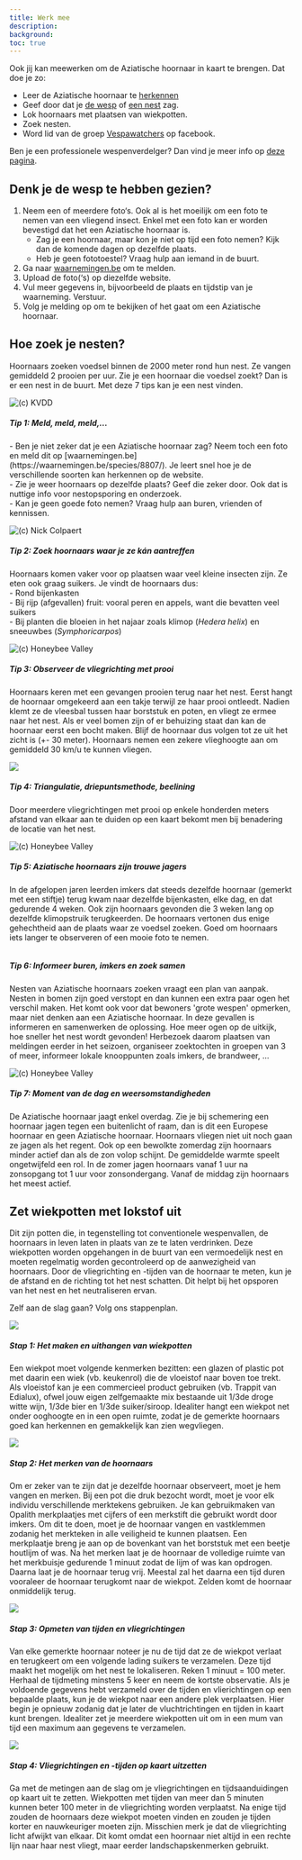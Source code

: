 ```yaml
---
title: Werk mee
description:
background:
toc: true
---
```


Ook jij kan meewerken om de Aziatische hoornaar in kaart te brengen. Dat doe je zo:

- Leer de Aziatische hoornaar te [herkennen](https://vespawatch.be/identification)
- Geef door dat je [de wesp](https://waarnemingen.be/species/8807/) of [een nest](https://vespawatch.be/report-nest/) zag.
- Lok hoornaars met plaatsen van wiekpotten. 
- Zoek nesten.
- Word lid van de  groep [Vespawatchers](https://www.facebook.com/groups/474218836579263/) op facebook.

Ben je een professionele wespenverdelger? Dan vind je meer info op [deze pagina](https://vespawatch.be/professional-eradicators/).

## Denk je de wesp te hebben gezien?

1.	Neem een of meerdere foto‘s. Ook al is het moeilijk om een foto te nemen van een vliegend insect. Enkel met een foto kan er worden bevestigd dat het een Aziatische hoornaar is. 
    - Zag je een hoornaar, maar kon je niet op tijd een foto nemen? Kijk dan de komende dagen op dezelfde plaats. 
    -	Heb je geen fototoestel? Vraag hulp aan iemand in de buurt.
2.	Ga naar [waarnemingen.be](https://waarnemingen.be/species/8807/) om te melden. 
3.	Upload de foto(‘s) op diezelfde website.
4.	Vul meer gegevens in, bijvoorbeeld de plaats en tijdstip van je waarneming. Verstuur.
5.	Volg je melding op om te bekijken of het gaat om een Aziatische hoornaar.


## Hoe zoek je nesten?
Hoornaars zoeken voedsel binnen de 2000 meter rond hun nest. Ze vangen gemiddeld 2 prooien per uur. Zie je een hoornaar die voedsel zoekt? Dan is er een nest in de buurt. Met deze 7 tips kan je een nest vinden.


<div class="card theme-card-horizontal">
    <img title="(c) KVDD" src="/assets/images/get-involved-search-flying.jpeg">
    <div class="card-body">
        <h5 class="card-title">Tip 1: Meld, meld, meld,...</h5>
        <p class="card-text"> -	Ben je niet zeker dat je een Aziatische hoornaar zag? Neem toch een foto en meld dit op [waarnemingen.be](https://waarnemingen.be/species/8807/). Je leert snel hoe je de verschillende soorten kan herkennen op de website. <br>-	Zie je weer hoornaars op dezelfde plaats? Geef die zeker door. Ook dat is nuttige info voor nestopsporing en onderzoek. <br>-	Kan je geen goede foto nemen? Vraag hulp aan buren, vrienden of kennissen.
</p>
    </div>
</div>

<div class="card theme-card-horizontal">
    <img title="(c) Nick Colpaert" src="/assets/images/get-involved-search-fruit.jpeg">
    <div class="card-body">
        <h5 class="card-title">Tip 2: Zoek hoornaars waar je ze kán aantreffen</h5>
        <p class="card-text">Hoornaars komen vaker voor op plaatsen waar veel kleine insecten zijn.  Ze eten ook graag suikers. Je vindt de hoornaars dus: <br>- Rond bijenkasten<br>- Bij rijp (afgevallen) fruit: vooral peren en appels, want die bevatten veel suikers <br>- Bij planten die bloeien in het najaar zoals klimop (<em>Hedera helix</em>) en sneeuwbes (<em>Symphoricarpos</em>)
</p>
    </div>
</div>

<div class="card theme-card-horizontal">
    <img title="(c) Honeybee Valley" src="/assets/images/get-involved-search-prey.jpeg">
    <div class="card-body">
        <h5 class="card-title">Tip 3: Observeer de vliegrichting met prooi</h5>
        <p class="card-text">Hoornaars keren met een gevangen prooien terug naar het nest. Eerst hangt de hoornaar omgekeerd aan een takje terwijl ze haar prooi ontleedt. Nadien klemt ze de vleesbal tussen haar borststuk en poten, en vliegt ze ermee naar het nest. Als er veel bomen zijn of er behuizing staat dan kan de hoornaar eerst een bocht maken. Blijf de hoornaar dus volgen tot ze uit het zicht is (+- 30 meter). Hoornaars nemen een zekere vlieghoogte aan om gemiddeld 30 km/u te kunnen vliegen.</p>
    </div>
</div>

<div class="card theme-card-horizontal">
    <img src="/assets/images/get-involved-search-triangulation.jpeg">
    <div class="card-body">
        <h5 class="card-title">Tip 4: Triangulatie, driepuntsmethode, beelining</h5>
        <p class="card-text">Door meerdere vliegrichtingen met prooi op enkele honderden meters afstand van elkaar aan te duiden op een kaart bekomt men bij benadering de locatie van het nest.</p>
    </div>
</div>

<div class="card theme-card-horizontal">
    <img title="(c) Honeybee Valley" src="/assets/images/get-involved-search-tube.jpeg">
    <div class="card-body">
        <h5 class="card-title">Tip 5: Aziatische hoornaars zijn trouwe jagers</h5>
        <p class="card-text">In de afgelopen jaren leerden imkers dat steeds dezelfde hoornaar (gemerkt met een stiftje) terug kwam naar dezelfde bijenkasten, elke dag, en dat gedurende 4 weken. Ook zijn hoornaars gevonden die 3 weken lang op dezelfde klimopstruik terugkeerden. De hoornaars vertonen dus enige gehechtheid aan de plaats waar ze voedsel zoeken. Goed om hoornaars iets langer te observeren of een mooie foto te nemen.</p>
    </div>
</div>

<div class="card theme-card-horizontal">
    <img title="" src="/assets/images/get-involved-search-people.jpeg">
    <div class="card-body">
        <h5 class="card-title">Tip 6: Informeer buren, imkers en zoek samen</h5>
        <p class="card-text">Nesten van Aziatische hoornaars zoeken vraagt een plan van aanpak. Nesten in bomen zijn goed verstopt en dan kunnen een extra paar ogen het verschil maken. Het komt ook voor dat bewoners 'grote wespen' opmerken, maar niet denken aan een Aziatische hoornaar. In deze gevallen is informeren en samenwerken de oplossing. Hoe meer ogen op de uitkijk, hoe sneller het nest wordt gevonden! Herbezoek daarom plaatsen van meldingen eerder in het seizoen, organiseer zoektochten in groepen van 3 of meer, informeer lokale knooppunten zoals imkers, de brandweer, ...</p>
    </div>
</div>

<div class="card theme-card-horizontal">
    <img title="(c) Honeybee Valley" src="/assets/images/get-involved-search-nest.jpeg">
    <div class="card-body">
        <h5 class="card-title">Tip 7: Moment van de dag en weersomstandigheden</h5>
        <p class="card-text">De Aziatische hoornaar jaagt enkel overdag. Zie je bij schemering een hoornaar jagen tegen een buitenlicht of raam, dan is dit een Europese hoornaar en geen Aziatische hoornaar. Hoornaars vliegen niet uit noch gaan ze jagen als het regent. Ook op een bewolkte zomerdag zijn hoornaars minder actief dan als de zon volop schijnt. De gemiddelde warmte speelt ongetwijfeld een rol. In de zomer jagen hoornaars vanaf 1 uur na zonsopgang tot 1 uur voor zonsondergang. Vanaf de middag zijn hoornaars het meest actief.</p>
    </div>
</div>

## Zet wiekpotten met lokstof uit

Dit zijn potten die, in tegenstelling tot conventionele wespenvallen, de hoornaars in leven laten in plaats van ze te laten verdrinken. Deze wiekpotten worden opgehangen in de buurt van een vermoedelijk nest en moeten regelmatig worden gecontroleerd op de aanwezigheid van hoornaars. Door de vliegrichting en -tijden van de hoornaar te meten, kun je de afstand en de richting tot het nest schatten. Dit helpt bij het opsporen van het nest en het neutraliseren ervan.

Zelf aan de slag gaan? Volg ons stappenplan.

<div class="card theme-card-horizontal">
    <img src="/assets/images/get-involved-bait-1.jpg">
    <div class="card-body">
        <h5 class="card-title">Stap 1: Het maken en uithangen van wiekpotten</h5>
        <p class="card-text">Een wiekpot moet volgende kenmerken bezitten: een glazen of plastic pot met daarin een wiek (vb. keukenrol) die de vloeistof naar boven toe trekt. Als vloeistof kan je een commercieel product gebruiken (vb. Trappit van Edialux), ofwel jouw eigen zelfgemaakte mix bestaande uit 1/3de droge witte wijn, 1/3de bier en 1/3de suiker/siroop. Idealiter hangt een wiekpot net onder ooghoogte en in een open ruimte, zodat je de gemerkte hoornaars goed kan herkennen en gemakkelijk kan zien wegvliegen.</p>
    </div>
</div>

<div class="card theme-card-horizontal">
    <img src="/assets/images/get-involved-search-tube.jpeg">
    <div class="card-body">
        <h5 class="card-title">Stap 2: Het merken van de hoornaars</h5>
        <p class="card-text">Om er zeker van te zijn dat je dezelfde hoornaar observeert, moet je hem vangen en merken. Bij een pot die druk bezocht wordt, moet je voor elk individu verschillende merktekens gebruiken. Je kan gebruikmaken van Opalith merkplaatjes met cijfers of een merkstift die gebruikt wordt door imkers. Om dit te doen, moet je de hoornaar vangen en vastklemmen zodanig het merkteken in alle veiligheid te kunnen plaatsen. Een merkplaatje breng je aan op de bovenkant van het borststuk met een beetje houtlijm of was. Na het merken laat je de hoornaar de volledige ruimte van het merkbuisje gedurende 1 minuut zodat de lijm of was kan opdrogen. Daarna laat je de hoornaar terug vrij. Meestal zal het daarna een tijd duren vooraleer de hoornaar terugkomt naar de wiekpot. Zelden komt de hoornaar onmiddelijk terug.</p>
    </div>
</div>

<div class="card theme-card-horizontal">
    <img src="/assets/images/get-involved-bait-2.jpg">
    <div class="card-body">
        <h5 class="card-title">Stap 3: Opmeten van tijden en vliegrichtingen</h5>
        <p class="card-text"> Van elke gemerkte hoornaar noteer je nu de tijd dat ze de wiekpot verlaat en terugkeert om een volgende lading suikers te verzamelen. Deze tijd maakt het mogelijk om het nest te lokaliseren. Reken 1 minuut = 100 meter. Herhaal de tijdmeting minstens 5 keer en neem de kortste observatie. Als je voldoende gegevens hebt verzameld over de tijden en vlierichtingen op een bepaalde plaats, kun je de wiekpot naar een andere plek verplaatsen. Hier begin je opnieuw zodanig dat je later de vluchtrichtingen en tijden in kaart kunt brengen. Idealiter zet je meerdere wiekpotten uit om in een mum van tijd een maximum aan gegevens te verzamelen.</p>
    </div>
</div>

<div class="card theme-card-horizontal">
    <img src="/assets/images/get-involved-bait-direction.jpg">
    <div class="card-body">
        <h5 class="card-title">Stap 4: Vliegrichtingen en -tijden op kaart uitzetten</h5>
        <p class="card-text"> Ga met de metingen aan de slag om je vliegrichtingen en tijdsaanduidingen op kaart uit te zetten. Wiekpotten met tijden van meer dan 5 minuten kunnen beter 100 meter in de vliegrichting worden verplaatst. Na enige tijd zouden de hoornaars deze wiekpot moeten vinden en zouden je tijden korter en nauwkeuriger moeten zijn. Misschien merk je dat de vliegrichting licht afwijkt van elkaar. Dit komt omdat een hoornaar niet altijd in een rechte lijn naar haar nest vliegt, maar eerder landschapskenmerken gebruikt.</p>
    </div>
</div>

